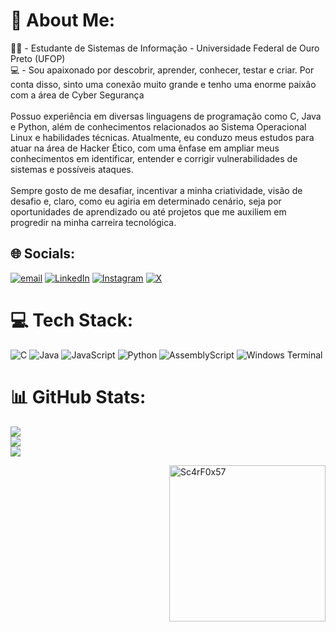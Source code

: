 # 💫 About Me:
👨‍💻 - Estudante de Sistemas de Informação - Universidade Federal de Ouro Preto (UFOP)<br>💻 - Sou apaixonado por descobrir, aprender, conhecer, testar e criar. Por conta disso, sinto uma conexão muito grande e tenho uma enorme paixão com a área de Cyber Segurança<br><br>Possuo experiência em diversas linguagens de programação como C, Java e Python, além de conhecimentos relacionados ao Sistema Operacional Linux e habilidades técnicas. Atualmente, eu conduzo meus estudos para atuar na área de Hacker Ético, com uma ênfase em ampliar meus conhecimentos em identificar, entender e corrigir vulnerabilidades de sistemas e possíveis ataques.<br><br>Sempre gosto de me desafiar, incentivar a minha criatividade, visão de desafio e, claro, como eu agiria em determinado cenário, seja por oportunidades de aprendizado ou até projetos que me auxiliem em progredir na minha carreira tecnológica.


## 🌐 Socials:
[![email](https://img.shields.io/badge/Email-D14836?logo=gmail&logoColor=white)](mailto:davi.abner57@gmail.com) [![LinkedIn](https://img.shields.io/badge/LinkedIn-%230077B5.svg?logo=linkedin&logoColor=white)](https://linkedin.com/in/daviabner57) [![Instagram](https://img.shields.io/badge/Instagram-%23E4405F.svg?logo=Instagram&logoColor=white)](https://instagram.com/davizim_abner)  [![X](https://img.shields.io/badge/X-black.svg?logo=X&logoColor=white)](https://x.com/davisonzinho)

# 💻 Tech Stack:
![C](https://img.shields.io/badge/c-%2300599C.svg?style=for-the-badge&logo=c&logoColor=white) ![Java](https://img.shields.io/badge/java-%23ED8B00.svg?style=for-the-badge&logo=openjdk&logoColor=white) ![JavaScript](https://img.shields.io/badge/javascript-%23323330.svg?style=for-the-badge&logo=javascript&logoColor=%23F7DF1E) ![Python](https://img.shields.io/badge/python-3670A0?style=for-the-badge&logo=python&logoColor=ffdd54) ![AssemblyScript](https://img.shields.io/badge/assembly%20script-%23000000.svg?style=for-the-badge&logo=assemblyscript&logoColor=white) ![Windows Terminal](https://img.shields.io/badge/Windows%20Terminal-%234D4D4D.svg?style=for-the-badge&logo=windows-terminal&logoColor=white)
# 📊 GitHub Stats:
![](https://github-readme-stats.vercel.app/api?username=Davizitos57&theme=transparent&hide_border=true&include_all_commits=true&count_private=false)<br/>
![](https://nirzak-streak-stats.vercel.app/?user=Davizitos57&theme=transparent&hide_border=true)<br/>
![](https://github-readme-stats.vercel.app/api/top-langs/?username=Davizitos57&theme=transparent&hide_border=true&include_all_commits=true&count_private=false&layout=compact)

<div> 
  <img align="right" alt="Sc4rF0x57" width = "250" src = "https://github.com/user-attachments/assets/e6afd66c-3700-4044-bad0-121cec553638">
</div>
